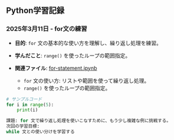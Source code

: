 ## Python学習記録

### 2025年3月11日 - for文の練習
- **目的**: `for` 文の基本的な使い方を理解し、繰り返し処理を練習。
- **学んだこと**: `range()` を使ったループの範囲指定。
- **関連ファイル**: [for-statement.ipynb](./01_for-statement/for-statement.ipynb)

  - `for` 文の使い方: リストや範囲を使って繰り返し処理。
  - `range()` を使ったループの範囲指定。

```python
# サンプルコード
for i in range(5):
    print(i)

課題: for 文で繰り返し処理を使いこなすために、もう少し複雑な例に挑戦する。
次回の学習目標:
while 文との使い分けを学習する



